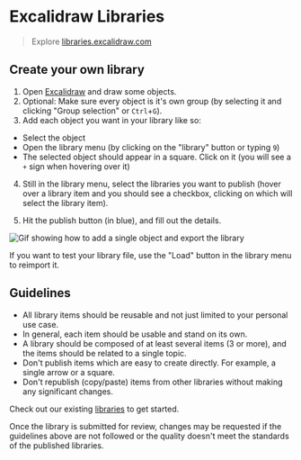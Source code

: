 # Excalidraw Libraries

> Explore [libraries.excalidraw.com](https://libraries.excalidraw.com)

## Create your own library

1. Open [Excalidraw](https://excalidraw.com/) and draw some objects.
2. Optional: Make sure every object is it's own group (by selecting it and clicking "Group selection" or `Ctrl`+`G`).
3. Add each object you want in your library like so:

- Select the object
- Open the library menu (by clicking on the "library" button or typing `9`)
- The selected object should appear in a square. Click on it (you will see a `+` sign when hovering over it)

4. Still in the library menu, select the libraries you want to publish (hover over a library item and you should see a checkbox, clicking on which will select the library item).

5. Hit the publish button (in blue), and fill out the details.

![Gif showing how to add a single object and export the library](public/submit-lib-for-review.gif)

If you want to test your library file, use the "Load" button in the library menu to reimport it.

## Guidelines

- All library items should be reusable and not just limited to your personal use case.
- In general, each item should be usable and stand on its own.
- A library should be composed of at least several items (3 or more), and the items should be related to a single topic.
- Don't publish items which are easy to create directly. For example, a single arrow or a square.
- Don't republish (copy/paste) items from other libraries without making any significant changes.

Check out our existing [libraries](https://libraries.excalidraw.com/?theme=light&sort=default) to get started.

Once the library is submitted for review, changes may be requested if the guidelines above are not followed or the quality doesn't meet the standards of the published libraries.

